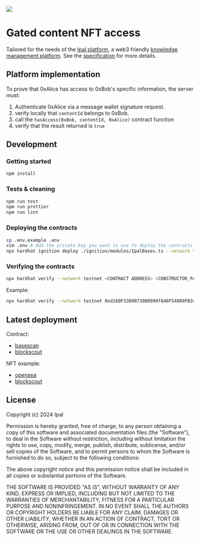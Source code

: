 ![](https://i-p.rmcdn.net/65fd9abf114acc00326b972c/4693032/image-dbef989c-7504-46cf-97e1-410a19916f20.png?e=webp&nll=true)

# Gated content NFT access

Tailored for the needs of the [Ipal platform](https://app.ipal.network/), a web3 friendly [knowledge management platform](https://en.wikipedia.org/wiki/Knowledge_management_software).
See the [specification](./contracts/erc4908/README.md) for more details.

## Platform implementation

To prove that 0xAlice has access to 0xBob's specific information, the server must:

1. Authenticate 0xAlice via a message wallet signature request.
2. verify locally that `contentId` belongs to 0xBob.
3. call the `hasAccess(0xBob, contentId, 0xAlice)` contract function
4. verify that the result returned is `true`

## Development

### Getting started

```sh
npm install
```

### Tests & cleaning

```sh
npm run test
npm run prettier
npm run lint
```

### Deploying the contracts

```sh
cp .env.example .env
vim .env # Add the private key you want to use to deploy the contracts
npx hardhat ignition deploy ./ignition/modules/IpalBases.ts --network testnet --reset
```

### Verifying the contracts

```sh
npx hardhat verify --network testnet <CONTRACT ADDRESS> <CONSTRUCTOR_PARAMETERS>
```

Example:
```sh
npx hardhat verify --network testnet 0xd160F33090739B0999f846F54889FB344E4153f9 "https://arweave.net/Z9Gjl2bj793kIIIOOYlXVpHTZMRfJlicqybj8iY4KsE"
```

## Latest deployment

Contract:
- [basescan](https://sepolia.basescan.org/address/0xd160F33090739B0999f846F54889FB344E4153f9#writeContract)
- [blockscout](https://base-sepolia.blockscout.com/token/0xd160F33090739B0999f846F54889FB344E4153f9)

NFT example:
- [opensea](https://testnets.opensea.io/assets/base-sepolia/0xd160F33090739B0999f846F54889FB344E4153f9/0)
- [blockscout](https://base-sepolia.blockscout.com/token/0xd160F33090739B0999f846F54889FB344E4153f9/instance/0)

## License

Copyright (c) 2024 Ipal

Permission is hereby granted, free of charge, to any person obtaining a copy of this software and associated documentation files (the "Software"), to deal in the Software without restriction, including without limitation the rights to use, copy, modify, merge, publish, distribute, sublicense, and/or sell copies of the Software, and to permit persons to whom the Software is furnished to do so, subject to the following conditions:

The above copyright notice and this permission notice shall be included in all copies or substantial portions of the Software.

THE SOFTWARE IS PROVIDED "AS IS", WITHOUT WARRANTY OF ANY KIND, EXPRESS OR IMPLIED, INCLUDING BUT NOT LIMITED TO THE WARRANTIES OF MERCHANTABILITY, FITNESS FOR A PARTICULAR PURPOSE AND NONINFRINGEMENT. IN NO EVENT SHALL THE AUTHORS OR COPYRIGHT HOLDERS BE LIABLE FOR ANY CLAIM, DAMAGES OR OTHER LIABILITY, WHETHER IN AN ACTION OF CONTRACT, TORT OR OTHERWISE, ARISING FROM, OUT OF OR IN CONNECTION WITH THE SOFTWARE OR THE USE OR OTHER DEALINGS IN THE SOFTWARE.
